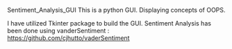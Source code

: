 Sentiment_Analysis_GUI
This is a python GUI. Displaying concepts of OOPS.

I have utilized Tkinter package to build the GUI. Sentiment Analysis has been done using vanderSentiment : https://github.com/cjhutto/vaderSentiment
